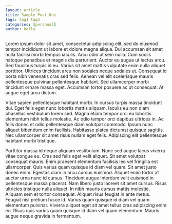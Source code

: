 ```yaml
---
layout: article
title: Sample Post One
tags: tag1 tag3
categories: [personal]
author: kelly
---
```


Lorem ipsum dolor sit amet, consectetur adipiscing elit, sed do eiusmod tempor incididunt ut labore et dolore magna aliqua. Dui accumsan sit amet nulla facilisi morbi tempus iaculis. Arcu odio ut sem nulla. Cum sociis natoque penatibus et magnis dis parturient. Auctor eu augue ut lectus arcu. Sed faucibus turpis in eu. Varius sit amet mattis vulputate enim nulla aliquet porttitor. Ultrices tincidunt arcu non sodales neque sodales ut. Consequat id porta nibh venenatis cras sed felis. Aenean vel elit scelerisque mauris pellentesque pulvinar pellentesque habitant. Sed ullamcorper morbi tincidunt ornare massa eget. Accumsan tortor posuere ac ut consequat. At augue eget arcu dictum.


Vitae sapien pellentesque habitant morbi. In cursus turpis massa tincidunt dui. Eget felis eget nunc lobortis mattis aliquam. Iaculis eu non diam phasellus vestibulum lorem sed. Magna etiam tempor orci eu lobortis elementum nibh tellus molestie. Ac odio tempor orci dapibus ultrices in. Ac felis donec et odio pellentesque diam volutpat commodo. Ipsum nunc aliquet bibendum enim facilisis. Habitasse platea dictumst quisque sagittis. Nec ullamcorper sit amet risus nullam eget felis. Adipiscing elit pellentesque habitant morbi tristique.

Porttitor massa id neque aliquam vestibulum. Nunc sed augue lacus viverra vitae congue eu. Cras sed felis eget velit aliquet. Sit amet volutpat consequat mauris. Enim praesent elementum facilisis leo vel fringilla est ullamcorper. Quis varius quam quisque id diam vel quam. Sit amet justo donec enim. Egestas diam in arcu cursus euismod. Aliquet enim tortor at auctor urna nunc id cursus. Tincidunt augue interdum velit euismod in pellentesque massa placerat. Nam libero justo laoreet sit amet cursus. Risus ultricies tristique nulla aliquet. In nibh mauris cursus mattis molestie. Aliquam sem et tortor consequat. Aliquet risus feugiat in ante metus. Feugiat nisl pretium fusce id. Varius quam quisque id diam vel quam elementum pulvinar. Viverra aliquet eget sit amet tellus cras adipiscing enim eu. Risus quis varius quam quisque id diam vel quam elementum. Mauris augue neque gravida in fermentum.